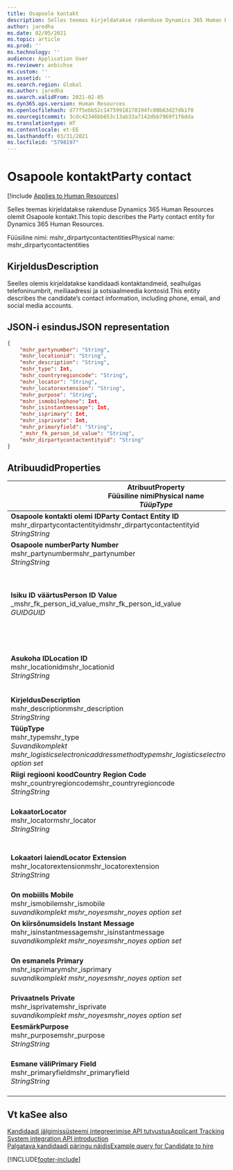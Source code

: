 ```yaml
---
title: Osapoole kontakt
description: Selles teemas kirjeldatakse rakenduse Dynamics 365 Human Resources olemit Osapoole kontakt.
author: jaredha
ms.date: 02/05/2021
ms.topic: article
ms.prod: ''
ms.technology: ''
audience: Application User
ms.reviewer: anbichse
ms.custom: ''
ms.assetid: ''
ms.search.region: Global
ms.author: jaredha
ms.search.validFrom: 2021-02-05
ms.dyn365.ops.version: Human Resources
ms.openlocfilehash: d77f5ebb52c14759918178194fc08b63d27db1f0
ms.sourcegitcommit: 3cdc42346bb653c13ab33a7142dbb7969f1f6dda
ms.translationtype: HT
ms.contentlocale: et-EE
ms.lasthandoff: 03/31/2021
ms.locfileid: "5798197"
---
```

# <a name="party-contact"></a><span data-ttu-id="c3e3c-103">Osapoole kontakt</span><span class="sxs-lookup"><span data-stu-id="c3e3c-103">Party contact</span></span>

[!include [Applies to Human Resources](../includes/applies-to-hr.md)]

<span data-ttu-id="c3e3c-104">Selles teemas kirjeldatakse rakenduse Dynamics 365 Human Resources olemit Osapoole kontakt.</span><span class="sxs-lookup"><span data-stu-id="c3e3c-104">This topic describes the Party contact entity for Dynamics 365 Human Resources.</span></span>

<span data-ttu-id="c3e3c-105">Füüsiline nimi: mshr_dirpartycontactentities</span><span class="sxs-lookup"><span data-stu-id="c3e3c-105">Physical name: mshr_dirpartycontactentities</span></span>

## <a name="description"></a><span data-ttu-id="c3e3c-106">Kirjeldus</span><span class="sxs-lookup"><span data-stu-id="c3e3c-106">Description</span></span>

<span data-ttu-id="c3e3c-107">Seelles olemis kirjeldatakse kandidaadi kontaktandmeid, sealhulgas telefoninumbrit, meiliaadressi ja sotsiaalmeedia kontosid.</span><span class="sxs-lookup"><span data-stu-id="c3e3c-107">This entity describes the candidate’s contact information, including phone, email, and social media accounts.</span></span>

## <a name="json-representation"></a><span data-ttu-id="c3e3c-108">JSON-i esindus</span><span class="sxs-lookup"><span data-stu-id="c3e3c-108">JSON representation</span></span>

```json
{
    "mshr_partynumber": "String",
    "mshr_locationid": "String",
    "mshr_description": "String",
    "mshr_type": Int,
    "mshr_countryregioncode": "String",
    "mshr_locator": "String",
    "mshr_locatorextension": "String",
    "mshr_purpose": "String",
    "mshr_ismobilephone": Int,
    "mshr_isinstantmessage": Int,
    "mshr_isprimary": Int,
    "mshr_isprivate": Int,
    "mshr_primaryfield": "String",
    "_mshr_fk_person_id_value": "String",
    "mshr_dirpartycontactentityid": "String"
}
```

## <a name="properties"></a><span data-ttu-id="c3e3c-109">Atribuudid</span><span class="sxs-lookup"><span data-stu-id="c3e3c-109">Properties</span></span>

| <span data-ttu-id="c3e3c-110">Atribuut</span><span class="sxs-lookup"><span data-stu-id="c3e3c-110">Property</span></span><br><span data-ttu-id="c3e3c-111">**Füüsiline nimi**</span><span class="sxs-lookup"><span data-stu-id="c3e3c-111">**Physical name**</span></span><br><span data-ttu-id="c3e3c-112">**_Tüüp_**</span><span class="sxs-lookup"><span data-stu-id="c3e3c-112">**_Type_**</span></span> | <span data-ttu-id="c3e3c-113">Kasuta</span><span class="sxs-lookup"><span data-stu-id="c3e3c-113">Use</span></span> | <span data-ttu-id="c3e3c-114">Kirjeldus</span><span class="sxs-lookup"><span data-stu-id="c3e3c-114">Description</span></span> |
| --- | --- | --- |
| <span data-ttu-id="c3e3c-115">**Osapoole kontakti olemi ID**</span><span class="sxs-lookup"><span data-stu-id="c3e3c-115">**Party Contact Entity ID**</span></span><br><span data-ttu-id="c3e3c-116">mshr_dirpartycontactentityid</span><span class="sxs-lookup"><span data-stu-id="c3e3c-116">mshr_dirpartycontactentityid</span></span><br><span data-ttu-id="c3e3c-117">*String*</span><span class="sxs-lookup"><span data-stu-id="c3e3c-117">*String*</span></span> | <span data-ttu-id="c3e3c-118">Kirjutuskaitstud</span><span class="sxs-lookup"><span data-stu-id="c3e3c-118">Read-only</span></span><br><span data-ttu-id="c3e3c-119">Nõutav</span><span class="sxs-lookup"><span data-stu-id="c3e3c-119">Required</span></span> | <span data-ttu-id="c3e3c-120">Olemi kirje süsteemi loodud kordumatu identifikaator.</span><span class="sxs-lookup"><span data-stu-id="c3e3c-120">System-generated unique identifier for the entity record.</span></span> |
| <span data-ttu-id="c3e3c-121">**Osapoole number**</span><span class="sxs-lookup"><span data-stu-id="c3e3c-121">**Party Number**</span></span><br><span data-ttu-id="c3e3c-122">mshr_partynumber</span><span class="sxs-lookup"><span data-stu-id="c3e3c-122">mshr_partynumber</span></span><br><span data-ttu-id="c3e3c-123">*String*</span><span class="sxs-lookup"><span data-stu-id="c3e3c-123">*String*</span></span> | <span data-ttu-id="c3e3c-124">Loe/kirjuta</span><span class="sxs-lookup"><span data-stu-id="c3e3c-124">Read/write</span></span><br><span data-ttu-id="c3e3c-125">Nõutav</span><span class="sxs-lookup"><span data-stu-id="c3e3c-125">Required</span></span> | <span data-ttu-id="c3e3c-126">Seotud osapoole (isiku) ID.</span><span class="sxs-lookup"><span data-stu-id="c3e3c-126">The ID of the associated party (person) record.</span></span> |
| <span data-ttu-id="c3e3c-127">**Isiku ID väärtus**</span><span class="sxs-lookup"><span data-stu-id="c3e3c-127">**Person ID Value**</span></span><br><span data-ttu-id="c3e3c-128">_mshr_fk_person_id_value</span><span class="sxs-lookup"><span data-stu-id="c3e3c-128">_mshr_fk_person_id_value</span></span><br><span data-ttu-id="c3e3c-129">*GUID*</span><span class="sxs-lookup"><span data-stu-id="c3e3c-129">*GUID*</span></span> | <span data-ttu-id="c3e3c-130">Kirjutuskaitstud</span><span class="sxs-lookup"><span data-stu-id="c3e3c-130">Read-only</span></span><br><span data-ttu-id="c3e3c-131">Nõutav</span><span class="sxs-lookup"><span data-stu-id="c3e3c-131">Required</span></span><br><span data-ttu-id="c3e3c-132">Võõrvõti: mshr_dirpersonentityid olemile mshr_dirpersonentity</span><span class="sxs-lookup"><span data-stu-id="c3e3c-132">Foreign key: mshr_dirpersonentityid of mshr_dirpersonentity</span></span> | <span data-ttu-id="c3e3c-133">Süsteemi loodud osapoole (isiku) olemi kirje kordumatu identifikaator.</span><span class="sxs-lookup"><span data-stu-id="c3e3c-133">The system-generated identifier of the party (person) entity record.</span></span> |
| <span data-ttu-id="c3e3c-134">**Asukoha ID**</span><span class="sxs-lookup"><span data-stu-id="c3e3c-134">**Location ID**</span></span><br><span data-ttu-id="c3e3c-135">mshr_locationid</span><span class="sxs-lookup"><span data-stu-id="c3e3c-135">mshr_locationid</span></span><br><span data-ttu-id="c3e3c-136">*String*</span><span class="sxs-lookup"><span data-stu-id="c3e3c-136">*String*</span></span> | <span data-ttu-id="c3e3c-137">Loe/kirjuta</span><span class="sxs-lookup"><span data-stu-id="c3e3c-137">Read/write</span></span><br><span data-ttu-id="c3e3c-138">Nõutav</span><span class="sxs-lookup"><span data-stu-id="c3e3c-138">Required</span></span> | <span data-ttu-id="c3e3c-139">Aadressikirje asukoha ID.</span><span class="sxs-lookup"><span data-stu-id="c3e3c-139">The location ID of the address record.</span></span> <span data-ttu-id="c3e3c-140">Seadistamine olemis mshr_logisticspostaladdresslocationcdsentity.</span><span class="sxs-lookup"><span data-stu-id="c3e3c-140">Set up in mshr_logisticspostaladdresslocationcdsentity entity.</span></span> |
| <span data-ttu-id="c3e3c-141">**Kirjeldus**</span><span class="sxs-lookup"><span data-stu-id="c3e3c-141">**Description**</span></span><br><span data-ttu-id="c3e3c-142">mshr_description</span><span class="sxs-lookup"><span data-stu-id="c3e3c-142">mshr_description</span></span><br><span data-ttu-id="c3e3c-143">*String*</span><span class="sxs-lookup"><span data-stu-id="c3e3c-143">*String*</span></span> | <span data-ttu-id="c3e3c-144">Loe/kirjuta</span><span class="sxs-lookup"><span data-stu-id="c3e3c-144">Read/write</span></span><br><span data-ttu-id="c3e3c-145">Nõutav</span><span class="sxs-lookup"><span data-stu-id="c3e3c-145">Required</span></span> | <span data-ttu-id="c3e3c-146">Kontaktandmete kirjeldus.</span><span class="sxs-lookup"><span data-stu-id="c3e3c-146">The description of the contact details.</span></span> |
| <span data-ttu-id="c3e3c-147">**Tüüp**</span><span class="sxs-lookup"><span data-stu-id="c3e3c-147">**Type**</span></span><br><span data-ttu-id="c3e3c-148">mshr_type</span><span class="sxs-lookup"><span data-stu-id="c3e3c-148">mshr_type</span></span><br><span data-ttu-id="c3e3c-149">*Suvandikomplekt mshr_logisticselectronicaddressmethodtype*</span><span class="sxs-lookup"><span data-stu-id="c3e3c-149">*mshr_logisticselectronicaddressmethodtype option set*</span></span> | <span data-ttu-id="c3e3c-150">Loe/kirjuta</span><span class="sxs-lookup"><span data-stu-id="c3e3c-150">Read/write</span></span><br><span data-ttu-id="c3e3c-151">Nõutav</span><span class="sxs-lookup"><span data-stu-id="c3e3c-151">Required</span></span> | <span data-ttu-id="c3e3c-152">Kontaktandmete tüüp.</span><span class="sxs-lookup"><span data-stu-id="c3e3c-152">The contact detail type.</span></span> |
| <span data-ttu-id="c3e3c-153">**Riigi regiooni kood**</span><span class="sxs-lookup"><span data-stu-id="c3e3c-153">**Country Region Code**</span></span><br><span data-ttu-id="c3e3c-154">mshr_countryregioncode</span><span class="sxs-lookup"><span data-stu-id="c3e3c-154">mshr_countryregioncode</span></span><br><span data-ttu-id="c3e3c-155">*String*</span><span class="sxs-lookup"><span data-stu-id="c3e3c-155">*String*</span></span> | <span data-ttu-id="c3e3c-156">Loe/kirjuta</span><span class="sxs-lookup"><span data-stu-id="c3e3c-156">Read/write</span></span><br><span data-ttu-id="c3e3c-157">Valikuline</span><span class="sxs-lookup"><span data-stu-id="c3e3c-157">Optional</span></span> | <span data-ttu-id="c3e3c-158">Aadressi riik või regioon.</span><span class="sxs-lookup"><span data-stu-id="c3e3c-158">The country or region of the address.</span></span> |
| <span data-ttu-id="c3e3c-159">**Lokaator**</span><span class="sxs-lookup"><span data-stu-id="c3e3c-159">**Locator**</span></span><br><span data-ttu-id="c3e3c-160">mshr_locator</span><span class="sxs-lookup"><span data-stu-id="c3e3c-160">mshr_locator</span></span><br><span data-ttu-id="c3e3c-161">*String*</span><span class="sxs-lookup"><span data-stu-id="c3e3c-161">*String*</span></span> | <span data-ttu-id="c3e3c-162">Loe/kirjuta</span><span class="sxs-lookup"><span data-stu-id="c3e3c-162">Read/write</span></span><br><span data-ttu-id="c3e3c-163">Valikuline</span><span class="sxs-lookup"><span data-stu-id="c3e3c-163">Optional</span></span> | <span data-ttu-id="c3e3c-164">Kontaktandmed.</span><span class="sxs-lookup"><span data-stu-id="c3e3c-164">The contact details.</span></span> <span data-ttu-id="c3e3c-165">Näiteks kui tüübiks on **Meiliaadress**, sisaldab see väli kandidaadi meiliaadressi.</span><span class="sxs-lookup"><span data-stu-id="c3e3c-165">For example, if the type is **Email address**, then this field contains the candidate’s email address.</span></span> |
| <span data-ttu-id="c3e3c-166">**Lokaatori laiend**</span><span class="sxs-lookup"><span data-stu-id="c3e3c-166">**Locator Extension**</span></span><br><span data-ttu-id="c3e3c-167">mshr_locatorextension</span><span class="sxs-lookup"><span data-stu-id="c3e3c-167">mshr_locatorextension</span></span><br><span data-ttu-id="c3e3c-168">*String*</span><span class="sxs-lookup"><span data-stu-id="c3e3c-168">*String*</span></span> | <span data-ttu-id="c3e3c-169">Loe/kirjuta</span><span class="sxs-lookup"><span data-stu-id="c3e3c-169">Read/write</span></span><br><span data-ttu-id="c3e3c-170">Valikuline</span><span class="sxs-lookup"><span data-stu-id="c3e3c-170">Optional</span></span> | <span data-ttu-id="c3e3c-171">Lokaatori laiend.</span><span class="sxs-lookup"><span data-stu-id="c3e3c-171">The locator extension.</span></span> <span data-ttu-id="c3e3c-172">Kui tüübiks on näiteks **Telefon**, sisaldab see atribuut telefoninumbri laiendit.</span><span class="sxs-lookup"><span data-stu-id="c3e3c-172">For example, if the type is **Phone**, then this property would contain the phone number extension.</span></span> |
| <span data-ttu-id="c3e3c-173">**On mobiil**</span><span class="sxs-lookup"><span data-stu-id="c3e3c-173">**Is Mobile**</span></span><br><span data-ttu-id="c3e3c-174">mshr_ismobile</span><span class="sxs-lookup"><span data-stu-id="c3e3c-174">mshr_ismobile</span></span><br><span data-ttu-id="c3e3c-175">*suvandikomplekt mshr_noyes*</span><span class="sxs-lookup"><span data-stu-id="c3e3c-175">*mshr_noyes option set*</span></span> | <span data-ttu-id="c3e3c-176">Loe/kirjuta</span><span class="sxs-lookup"><span data-stu-id="c3e3c-176">Read/write</span></span><br><span data-ttu-id="c3e3c-177">Nõutav</span><span class="sxs-lookup"><span data-stu-id="c3e3c-177">Required</span></span> | <span data-ttu-id="c3e3c-178">Määratleb, kas telefoninumber on mobiiltelefon.</span><span class="sxs-lookup"><span data-stu-id="c3e3c-178">Specifies whether the phone is a mobile number.</span></span> |
| <span data-ttu-id="c3e3c-179">**On kiirsõnumside**</span><span class="sxs-lookup"><span data-stu-id="c3e3c-179">**Is Instant Message**</span></span><br><span data-ttu-id="c3e3c-180">mshr_isinstantmessage</span><span class="sxs-lookup"><span data-stu-id="c3e3c-180">mshr_isinstantmessage</span></span><br><span data-ttu-id="c3e3c-181">*suvandikomplekt mshr_noyes*</span><span class="sxs-lookup"><span data-stu-id="c3e3c-181">*mshr_noyes option set*</span></span> | <span data-ttu-id="c3e3c-182">Loe/kirjuta</span><span class="sxs-lookup"><span data-stu-id="c3e3c-182">Read/write</span></span><br><span data-ttu-id="c3e3c-183">Nõutav</span><span class="sxs-lookup"><span data-stu-id="c3e3c-183">Required</span></span> | <span data-ttu-id="c3e3c-184">Määrab, kas telefon on kiirsõnumside jaoks lubatud.</span><span class="sxs-lookup"><span data-stu-id="c3e3c-184">Specifies whether the phone is enabled for instant messaging.</span></span> |
| <span data-ttu-id="c3e3c-185">**On esmane**</span><span class="sxs-lookup"><span data-stu-id="c3e3c-185">**Is Primary**</span></span><br><span data-ttu-id="c3e3c-186">mshr_isprimary</span><span class="sxs-lookup"><span data-stu-id="c3e3c-186">mshr_isprimary</span></span><br><span data-ttu-id="c3e3c-187">*suvandikomplekt mshr_noyes*</span><span class="sxs-lookup"><span data-stu-id="c3e3c-187">*mshr_noyes option set*</span></span> | <span data-ttu-id="c3e3c-188">Loe/kirjuta</span><span class="sxs-lookup"><span data-stu-id="c3e3c-188">Read/write</span></span><br><span data-ttu-id="c3e3c-189">Nõutav</span><span class="sxs-lookup"><span data-stu-id="c3e3c-189">Required</span></span> | <span data-ttu-id="c3e3c-190">Määratleb kontakti tüübi esmase kontakti.</span><span class="sxs-lookup"><span data-stu-id="c3e3c-190">Determines the primary contact of the contact type.</span></span> <span data-ttu-id="c3e3c-191">Kontakti tüübi kohta peab olema ainult üks esmane kirje.</span><span class="sxs-lookup"><span data-stu-id="c3e3c-191">There must be only one primary record per contact type.</span></span> |
| <span data-ttu-id="c3e3c-192">**Privaatne**</span><span class="sxs-lookup"><span data-stu-id="c3e3c-192">**Is Private**</span></span><br><span data-ttu-id="c3e3c-193">mshr_isprivate</span><span class="sxs-lookup"><span data-stu-id="c3e3c-193">mshr_isprivate</span></span><br><span data-ttu-id="c3e3c-194">*suvandikomplekt mshr_noyes*</span><span class="sxs-lookup"><span data-stu-id="c3e3c-194">*mshr_noyes option set*</span></span> | <span data-ttu-id="c3e3c-195">Loe/kirjuta</span><span class="sxs-lookup"><span data-stu-id="c3e3c-195">Read/write</span></span><br><span data-ttu-id="c3e3c-196">Nõutav</span><span class="sxs-lookup"><span data-stu-id="c3e3c-196">Required</span></span> | <span data-ttu-id="c3e3c-197">Näitab, kas see aadress on isiku privaatne aadress.</span><span class="sxs-lookup"><span data-stu-id="c3e3c-197">Identifies whether this address is a private address for the person.</span></span> |
| <span data-ttu-id="c3e3c-198">**Eesmärk**</span><span class="sxs-lookup"><span data-stu-id="c3e3c-198">**Purpose**</span></span><br><span data-ttu-id="c3e3c-199">mshr_purpose</span><span class="sxs-lookup"><span data-stu-id="c3e3c-199">mshr_purpose</span></span><br><span data-ttu-id="c3e3c-200">*String*</span><span class="sxs-lookup"><span data-stu-id="c3e3c-200">*String*</span></span> | <span data-ttu-id="c3e3c-201">Loe/kirjuta</span><span class="sxs-lookup"><span data-stu-id="c3e3c-201">Read/write</span></span><br><span data-ttu-id="c3e3c-202">Valikuline</span><span class="sxs-lookup"><span data-stu-id="c3e3c-202">Optional</span></span> | <span data-ttu-id="c3e3c-203">Kontaktandmete eesmärk/roll.</span><span class="sxs-lookup"><span data-stu-id="c3e3c-203">The purpose/role of the contact details.</span></span> |
| <span data-ttu-id="c3e3c-204">**Esmane väli**</span><span class="sxs-lookup"><span data-stu-id="c3e3c-204">**Primary Field**</span></span><br><span data-ttu-id="c3e3c-205">mshr_primaryfield</span><span class="sxs-lookup"><span data-stu-id="c3e3c-205">mshr_primaryfield</span></span><br><span data-ttu-id="c3e3c-206">*String*</span><span class="sxs-lookup"><span data-stu-id="c3e3c-206">*String*</span></span> | <span data-ttu-id="c3e3c-207">Kirjutuskaitstud</span><span class="sxs-lookup"><span data-stu-id="c3e3c-207">Read-only</span></span><br><span data-ttu-id="c3e3c-208">Nõutav</span><span class="sxs-lookup"><span data-stu-id="c3e3c-208">Required</span></span> | <span data-ttu-id="c3e3c-209">Väli, mida kasutatakse üksusekirje esmase ID-na.</span><span class="sxs-lookup"><span data-stu-id="c3e3c-209">Field used as a primary identifier of the entity record.</span></span> <span data-ttu-id="c3e3c-210">Osapoole numbri, tüübi, kirjelduse ja lokaatori kombinatsioon.</span><span class="sxs-lookup"><span data-stu-id="c3e3c-210">Combination of party number, type, description, and locator.</span></span> |

## <a name="see-also"></a><span data-ttu-id="c3e3c-211">Vt ka</span><span class="sxs-lookup"><span data-stu-id="c3e3c-211">See also</span></span>

[<span data-ttu-id="c3e3c-212">Kandidaadi jälgimissüsteemi integreerimise API tutvustus</span><span class="sxs-lookup"><span data-stu-id="c3e3c-212">Applicant Tracking System integration API introduction</span></span>](hr-admin-integration-ats-api-introduction.md)<br>
[<span data-ttu-id="c3e3c-213">Palgatava kandidaadi päringu näidis</span><span class="sxs-lookup"><span data-stu-id="c3e3c-213">Example query for Candidate to hire</span></span>](hr-admin-integration-ats-api-candidate-to-hire-example-query.md)



[!INCLUDE[footer-include](../includes/footer-banner.md)]